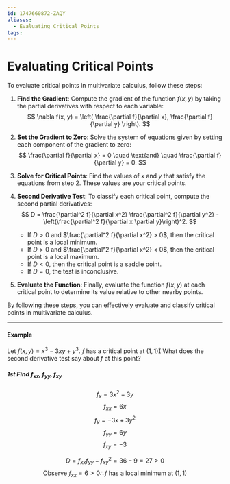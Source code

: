 ```yaml
---
id: 1747660872-ZAQY
aliases:
  - Evaluating Critical Points
tags:
---
```


# Evaluating Critical Points
To evaluate critical points in multivariate calculus, follow these steps:

1. **Find the Gradient**: Compute the gradient of the function $f(x, y)$ by taking the partial derivatives with respect to each variable:
   $$
   \nabla f(x, y) = \left( \frac{\partial f}{\partial x}, \frac{\partial f}{\partial y} \right).
   $$

2. **Set the Gradient to Zero**: Solve the system of equations given by setting each component of the gradient to zero:
   $$
   \frac{\partial f}{\partial x} = 0 \quad \text{and} \quad \frac{\partial f}{\partial y} = 0.
   $$

3. **Solve for Critical Points**: Find the values of $x$ and $y$ that satisfy the equations from step 2. These values are your critical points.

4. **Second Derivative Test**: To classify each critical point, compute the second partial derivatives:
   $$
   D = \frac{\partial^2 f}{\partial x^2} \frac{\partial^2 f}{\partial y^2} - \left(\frac{\partial^2 f}{\partial x \partial y}\right)^2.
   $$
   - If $D > 0$ and $\frac{\partial^2 f}{\partial x^2} > 0$, then the critical point is a local minimum.
   - If $D > 0$ and $\frac{\partial^2 f}{\partial x^2} < 0$, then the critical point is a local maximum.
   - If $D < 0$, then the critical point is a saddle point.
   - If $D = 0$, the test is inconclusive.

5. **Evaluate the Function**: Finally, evaluate the function $f(x, y)$ at each critical point to determine its value relative to other nearby points.

By following these steps, you can effectively evaluate and classify critical points in multivariate calculus.


---

#### Example 

Let $f(x,y) = x^3 - 3xy + y^3$. $f$ has a critical point at $(1,1)$ What does the second derivative test say about $f$ at this point?

##### 1st Find $f_{xx}, f_{yy}, f_{xy}$

$$f_x = 3x^2 - 3y$$
$$f_{xx} = 6x$$
$$f_y = -3x + 3y^2$$
$$f_{yy} = 6y$$
$$f_{xy} = -3$$

$$D = f_{xx}f_{yy} - f_{xy}^2 = 36 - 9 = 27 > 0$$
$$\text{Observe } f_{xx} = 6 > 0 \therefore f \text{ has a local minimum at } (1,1)$$
